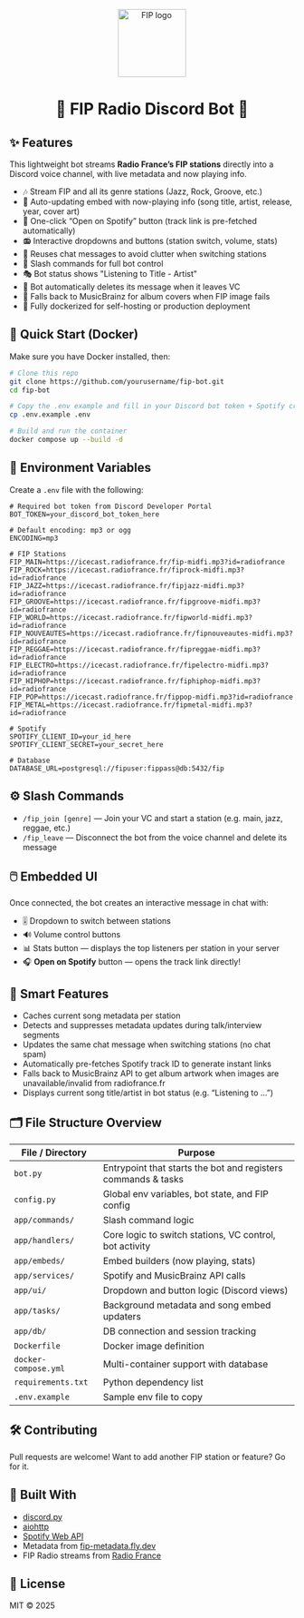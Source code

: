 <p align="center">
  <img src="https://upload.wikimedia.org/wikipedia/commons/thumb/1/16/FIP_logo_2021.svg/500px-FIP_logo_2021.svg.png?20220106124710" width="120px" alt="FIP logo">
</p>

<h1 align="center">🎵 FIP Radio Discord Bot 🎵</h1>

## ✨ Features

This lightweight bot streams **Radio France’s FIP stations** directly into a Discord voice channel, with live metadata and now playing info.

- 🎶 Stream FIP and all its genre stations (Jazz, Rock, Groove, etc.)
- 🧠 Auto-updating embed with now-playing info (song title, artist, release, year, cover art)
- 🔗 One-click “Open on Spotify” button (track link is pre-fetched automatically)
- 📻 Interactive dropdowns and buttons (station switch, volume, stats)
- 💬 Reuses chat messages to avoid clutter when switching stations
- 📡 Slash commands for full bot control
- 🎭 Bot status shows "Listening to Title - Artist"
- 🧹 Bot automatically deletes its message when it leaves VC
- 🎨 Falls back to MusicBrainz for album covers when FIP image fails
- 🐳 Fully dockerized for self-hosting or production deployment

## 🚀 Quick Start (Docker)

Make sure you have Docker installed, then:

```bash
# Clone this repo
git clone https://github.com/yourusername/fip-bot.git
cd fip-bot

# Copy the .env example and fill in your Discord bot token + Spotify creds
cp .env.example .env

# Build and run the container
docker compose up --build -d
```

## 🔧 Environment Variables

Create a `.env` file with the following:

```env
# Required bot token from Discord Developer Portal
BOT_TOKEN=your_discord_bot_token_here

# Default encoding: mp3 or ogg
ENCODING=mp3

# FIP Stations
FIP_MAIN=https://icecast.radiofrance.fr/fip-midfi.mp3?id=radiofrance
FIP_ROCK=https://icecast.radiofrance.fr/fiprock-midfi.mp3?id=radiofrance
FIP_JAZZ=https://icecast.radiofrance.fr/fipjazz-midfi.mp3?id=radiofrance
FIP_GROOVE=https://icecast.radiofrance.fr/fipgroove-midfi.mp3?id=radiofrance
FIP_WORLD=https://icecast.radiofrance.fr/fipworld-midfi.mp3?id=radiofrance
FIP_NOUVEAUTES=https://icecast.radiofrance.fr/fipnouveautes-midfi.mp3?id=radiofrance
FIP_REGGAE=https://icecast.radiofrance.fr/fipreggae-midfi.mp3?id=radiofrance
FIP_ELECTRO=https://icecast.radiofrance.fr/fipelectro-midfi.mp3?id=radiofrance
FIP_HIPHOP=https://icecast.radiofrance.fr/fiphiphop-midfi.mp3?id=radiofrance
FIP_POP=https://icecast.radiofrance.fr/fippop-midfi.mp3?id=radiofrance
FIP_METAL=https://icecast.radiofrance.fr/fipmetal-midfi.mp3?id=radiofrance

# Spotify
SPOTIFY_CLIENT_ID=your_id_here
SPOTIFY_CLIENT_SECRET=your_secret_here

# Database
DATABASE_URL=postgresql://fipuser:fippass@db:5432/fip
```

## ⚙️ Slash Commands

- `/fip_join [genre]` — Join your VC and start a station (e.g. main, jazz, reggae, etc.)
- `/fip_leave` — Disconnect the bot from the voice channel and delete its message

## 🖱️ Embedded UI

Once connected, the bot creates an interactive message in chat with:

- 🎚 Dropdown to switch between stations
- 🔊 Volume control buttons
- 📊 Stats button — displays the top listeners per station in your server
- 🎧 **Open on Spotify** button — opens the track link directly!

## 🧠 Smart Features

- Caches current song metadata per station
- Detects and suppresses metadata updates during talk/interview segments
- Updates the same chat message when switching stations (no chat spam)
- Automatically pre-fetches Spotify track ID to generate instant links
- Falls back to MusicBrainz API to get album artwork when images are unavailable/invalid from radiofrance.fr
- Displays current song title/artist in bot status (e.g. “Listening to ...”)

## 🗂️ File Structure Overview

| File / Directory                   | Purpose                                                                 |
|----------------------------------|-------------------------------------------------------------------------|
| `bot.py`                         | Entrypoint that starts the bot and registers commands & tasks          |
| `config.py`                      | Global env variables, bot state, and FIP config                        |
| `app/commands/`                  | Slash command logic                                                    |
| `app/handlers/`                  | Core logic to switch stations, VC control, bot activity                |
| `app/embeds/`                    | Embed builders (now playing, stats)                                    |
| `app/services/`                  | Spotify and MusicBrainz API calls                                      |
| `app/ui/`                        | Dropdown and button logic (Discord views)                              |
| `app/tasks/`                     | Background metadata and song embed updaters                            |
| `app/db/`                        | DB connection and session tracking                                     |
| `Dockerfile`                     | Docker image definition                                                |
| `docker-compose.yml`            | Multi-container support with database                                  |
| `requirements.txt`              | Python dependency list                                                 |
| `.env.example`                  | Sample env file to copy                                                |

## 🛠️ Contributing

Pull requests are welcome! Want to add another FIP station or feature? Go for it.

## 🧠 Built With

- [discord.py](https://github.com/Rapptz/discord.py)
- [aiohttp](https://docs.aiohttp.org/)
- [Spotify Web API](https://developer.spotify.com/documentation/web-api/)
- Metadata from [fip-metadata.fly.dev](https://fip-metadata.fly.dev/)
- FIP Radio streams from [Radio France](https://www.radiofrance.fr/fip)

## 📄 License

MIT © 2025